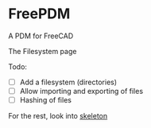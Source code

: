 # FreePDM
A PDM for FreeCAD

The Filesystem page

Todo:
- [ ] Add a filesystem (directories)
- [ ] Allow importing and exporting of files
- [ ] Hashing of files

For the rest, look into [skeleton](../skeleton/README.md)
